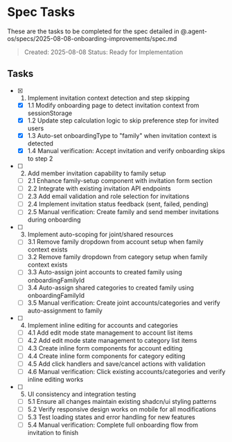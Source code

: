 # Spec Tasks

These are the tasks to be completed for the spec detailed in @.agent-os/specs/2025-08-08-onboarding-improvements/spec.md

> Created: 2025-08-08
> Status: Ready for Implementation

## Tasks

- [x] 1. Implement invitation context detection and step skipping
  - [x] 1.1 Modify onboarding page to detect invitation context from sessionStorage
  - [x] 1.2 Update step calculation logic to skip preference step for invited users
  - [x] 1.3 Auto-set onboardingType to "family" when invitation context is detected
  - [x] 1.4 Manual verification: Accept invitation and verify onboarding skips to step 2

- [ ] 2. Add member invitation capability to family setup
  - [ ] 2.1 Enhance family-setup component with invitation form section
  - [ ] 2.2 Integrate with existing invitation API endpoints
  - [ ] 2.3 Add email validation and role selection for invitations
  - [ ] 2.4 Implement invitation status feedback (sent, failed, pending)
  - [ ] 2.5 Manual verification: Create family and send member invitations during onboarding

- [ ] 3. Implement auto-scoping for joint/shared resources
  - [ ] 3.1 Remove family dropdown from account setup when family context exists
  - [ ] 3.2 Remove family dropdown from category setup when family context exists
  - [ ] 3.3 Auto-assign joint accounts to created family using onboardingFamilyId
  - [ ] 3.4 Auto-assign shared categories to created family using onboardingFamilyId
  - [ ] 3.5 Manual verification: Create joint accounts/categories and verify auto-assignment to family

- [ ] 4. Implement inline editing for accounts and categories
  - [ ] 4.1 Add edit mode state management to account list items
  - [ ] 4.2 Add edit mode state management to category list items
  - [ ] 4.3 Create inline form components for account editing
  - [ ] 4.4 Create inline form components for category editing
  - [ ] 4.5 Add click handlers and save/cancel actions with validation
  - [ ] 4.6 Manual verification: Click existing accounts/categories and verify inline editing works

- [ ] 5. UI consistency and integration testing
  - [ ] 5.1 Ensure all changes maintain existing shadcn/ui styling patterns
  - [ ] 5.2 Verify responsive design works on mobile for all modifications
  - [ ] 5.3 Test loading states and error handling for new features
  - [ ] 5.4 Manual verification: Complete full onboarding flow from invitation to finish